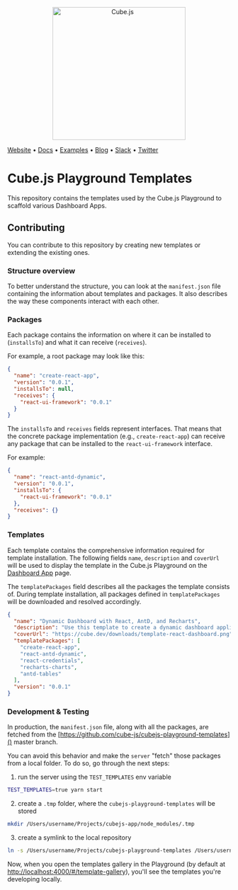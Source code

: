 <p align="center"><a href="https://cube.dev"><img src="https://i.imgur.com/zYHXm4o.png" alt="Cube.js" width="300px"></a></p>

[Website](https://cube.dev) • [Docs](https://cube.dev/docs) • [Examples](#examples) • [Blog](https://cube.dev/blog) • [Slack](https://slack.cube.dev) • [Twitter](https://twitter.com/thecubejs)

# Cube.js Playground Templates

This repository contains the templates used by the Cube.js Playground to scaffold various Dashboard Apps.

## Contributing

You can contribute to this repository by creating new templates or extending the existing ones.

### Structure overview

To better understand the structure, you can look at the `manifest.json` file containing the information about templates and packages. It also describes the way these components interact with each other.

### Packages

Each package contains the information on where it can be installed to (`installsTo`) and what it can receive (`receives`).

For example, a root package may look like this:

```json
{
  "name": "create-react-app",
  "version": "0.0.1",
  "installsTo": null,
  "receives": {
    "react-ui-framework": "0.0.1"
  }
}
```

The `installsTo` and `receives` fields represent interfaces. That means that the concrete package implementation (e.g., `create-react-app`) can receive any package that can be installed to the `react-ui-framework` interface.

For example:

```json
{
  "name": "react-antd-dynamic",
  "version": "0.0.1",
  "installsTo": {
    "react-ui-framework": "0.0.1"
  },
  "receives": {}
}
```

### Templates

Each template contains the comprehensive information required for template installation. The following fields `name`, `description` and `coverUrl` will be used to display the template in the Cube.js Playground on the [Dashboard App](https://cube.dev/docs/dashboard-app) page.

The `templatePackages` field describes all the packages the template consists of. During template installation, all packages defined in `templatePackages` will be downloaded and resolved accordingly.

```json
{
  "name": "Dynamic Dashboard with React, AntD, and Recharts",
  "description": "Use this template to create a dynamic dashboard application with React, AntD, and Chart.js. It comes with a dynamic query builder and Apollo GraphQL client. Use it when you want to allow users to edit dashboards.",
  "coverUrl": "https://cube.dev/downloads/template-react-dashboard.png",
  "templatePackages": [
    "create-react-app",
    "react-antd-dynamic",
    "react-credentials",
    "recharts-charts",
    "antd-tables"
  ],
  "version": "0.0.1"
}
```

### Development & Testing

In production, the `manifest.json` file, along with all the packages, are fetched from the [https://github.com/cube-js/cubejs-playground-templates]() master branch.

You can avoid this behavior and make the `server` "fetch" those packages from a local folder. To do so, go through the next steps:

1. run the server using the `TEST_TEMPLATES` env variable

```bash
TEST_TEMPLATES=true yarn start
```

2. create a `.tmp` folder, where the `cubejs-playground-templates` will be stored

```bash
mkdir /Users/username/Projects/cubejs-app/node_modules/.tmp
```

3. create a symlink to the local repository

```bash
ln -s /Users/username/Projects/cubejs-playground-templates /Users/username/Projects/cubejs-app/node_modules/.tmp/cubejs-playground-templates
```

Now, when you open the templates gallery in the Playground (by default at [http://localhost:4000/#/template-gallery]()), you'll see the templates you're developing locally.
